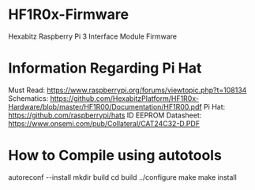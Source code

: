 # HF1R0x-Firmware
Hexabitz Raspberry Pi 3 Interface Module Firmware

# Information Regarding Pi Hat
Must Read: https://www.raspberrypi.org/forums/viewtopic.php?t=108134
Schematics: https://github.com/HexabitzPlatform/HF1R0x-Hardware/blob/master/HF1R00/Documentation/HF1R00.pdf
Pi Hat: https://github.com/raspberrypi/hats
ID EEPROM Datasheet: https://www.onsemi.com/pub/Collateral/CAT24C32-D.PDF

# How to Compile using autotools
autoreconf --install
mkdir build
cd build
../configure
make
make install
